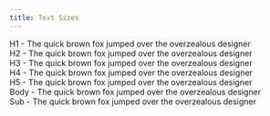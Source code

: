 ```yaml
---
title: Text Sizes
---
```


<div class="flex flex-col gap-16">
  <div class="text-">H1 - The quick brown fox jumped over the overzealous designer</div>
  <div class="text-h2">H2 - The quick brown fox jumped over the overzealous designer</div>
  <div class="text-h3">H3 - The quick brown fox jumped over the overzealous designer</div>
  <div class="text-h4">H4 - The quick brown fox jumped over the overzealous designer</div>
  <div class="text-h5">H5 - The quick brown fox jumped over the overzealous designer</div>
  <div class="text-body">Body - The quick brown fox jumped over the overzealous designer</div>
  <div class="text-sub">Sub - The quick brown fox jumped over the overzealous designer</div>
</div>
